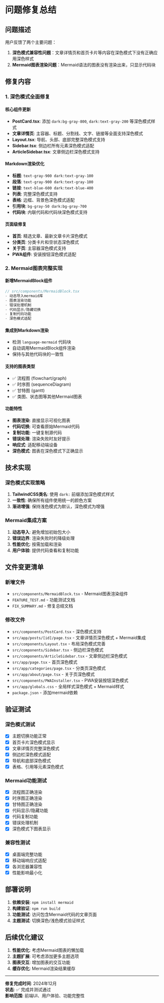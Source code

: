 # 问题修复总结

## 问题描述

用户反馈了两个主要问题：
1. **深色模式兼容性问题**：文章详情页和首页卡片等内容在深色模式下没有正确应用深色样式
2. **Mermaid图表渲染问题**：Mermaid语法的图表没有渲染出来，只显示代码块

## 修复内容

### 1. 深色模式全面修复

#### 核心组件更新
- **PostCard.tsx**: 添加 `dark:bg-gray-800`, `dark:text-gray-200` 等深色模式样式
- **文章详情页**: 主容器、标题、分割线、文字、链接等全面支持深色模式
- **Layout.tsx**: 导航、头部、底部完整深色模式支持
- **Sidebar.tsx**: 侧边栏所有元素深色模式适配
- **ArticleSidebar.tsx**: 文章侧边栏深色模式支持

#### Markdown渲染优化
- **标题**: `text-gray-900 dark:text-gray-100`
- **段落**: `text-gray-900 dark:text-gray-100`
- **链接**: `text-blue-600 dark:text-blue-400`
- **列表**: 完整深色模式支持
- **表格**: 边框、背景色深色模式适配
- **引用块**: `bg-gray-50 dark:bg-gray-700`
- **代码块**: 内联代码和代码块深色模式支持

#### 页面级修复
- **首页**: 精选文章、最新文章卡片深色模式
- **分类页**: 分类卡片和空状态深色模式
- **关于页**: 主容器深色模式支持
- **PWA组件**: 安装按钮深色模式适配

### 2. Mermaid图表完整实现

#### 新增MermaidBlock组件
```typescript
// src/components/MermaidBlock.tsx
- 动态导入mermaid库
- 图表渲染功能
- 错误处理机制
- 代码显示/隐藏切换
- 复制代码功能
- 深色模式适配
```

#### 集成到Markdown渲染
- 检测 `language-mermaid` 代码块
- 自动调用MermaidBlock组件渲染
- 保持与其他代码块的一致性

#### 支持的图表类型
- ✅ 流程图 (flowchart/graph)
- ✅ 时序图 (sequenceDiagram)
- ✅ 甘特图 (gantt)
- ✅ 类图、状态图等其他Mermaid图表

#### 功能特性
- **图表渲染**: 直接显示可视化图表
- **代码切换**: 可查看原始Mermaid代码
- **复制功能**: 一键复制源代码
- **错误处理**: 渲染失败时友好提示
- **响应式**: 适配移动端设备
- **深色模式**: 图表在深色模式下正确显示

## 技术实现

### 深色模式实现策略
1. **TailwindCSS类名**: 使用 `dark:` 前缀添加深色模式样式
2. **一致性**: 确保所有组件使用统一的颜色方案
3. **渐进增强**: 保持浅色模式为默认，深色模式为增强

### Mermaid集成方案
1. **动态导入**: 避免增加初始包大小
2. **错误边界**: 渲染失败时的降级处理
3. **性能优化**: 按需加载和渲染
4. **用户体验**: 提供代码查看和复制功能

## 文件变更清单

### 新增文件
- `src/components/MermaidBlock.tsx` - Mermaid图表渲染组件
- `FEATURE_TEST.md` - 功能测试文档
- `FIX_SUMMARY.md` - 修复总结文档

### 修改文件
- `src/components/PostCard.tsx` - 深色模式支持
- `src/app/posts/[id]/page.tsx` - 文章详情页深色模式 + Mermaid集成
- `src/components/Layout.tsx` - 布局深色模式完善
- `src/components/Sidebar.tsx` - 侧边栏深色模式
- `src/components/ArticleSidebar.tsx` - 文章侧边栏深色模式
- `src/app/page.tsx` - 首页深色模式
- `src/app/categories/page.tsx` - 分类页深色模式
- `src/app/about/page.tsx` - 关于页深色模式
- `src/components/PWAInstaller.tsx` - PWA安装按钮深色模式
- `src/app/globals.css` - 全局样式深色模式 + Mermaid样式
- `package.json` - 添加mermaid依赖

## 验证测试

### 深色模式测试
- [x] 主题切换功能正常
- [x] 首页卡片深色模式显示
- [x] 文章详情页完整深色模式
- [x] 侧边栏深色模式适配
- [x] 导航和底部深色模式
- [x] 表格、引用等元素深色模式

### Mermaid功能测试
- [x] 流程图正确渲染
- [x] 时序图正确渲染  
- [x] 甘特图正确渲染
- [x] 代码显示/隐藏功能
- [x] 代码复制功能
- [x] 错误处理机制
- [x] 深色模式下图表显示

### 兼容性测试
- [x] 桌面端完整功能
- [x] 移动端响应式适配
- [x] 各浏览器兼容性
- [x] 性能影响最小化

## 部署说明

1. **依赖安装**: `npm install mermaid`
2. **构建验证**: `npm run build`
3. **功能测试**: 访问包含Mermaid代码的文章页面
4. **主题测试**: 切换深色/浅色模式验证样式

## 后续优化建议

1. **性能优化**: 考虑Mermaid图表的懒加载
2. **主题扩展**: 可考虑添加更多主题选项
3. **图表交互**: 增加图表的交互功能
4. **缓存优化**: Mermaid渲染结果缓存

---

**修复完成时间**: 2024年12月  
**状态**: ✅ 完成并测试通过  
**影响范围**: 前端UI、用户体验、功能完整性 